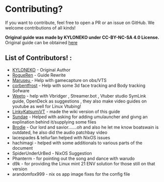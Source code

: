 # Contributing?
If you want to contribute, feel free to open a PR or an issue on GitHub. We welcome contributions of all kinds!

**Original guide was made by KYLONEKO under CC-BY-NC-SA 4.0 License.** Original guide can be obtained [here](https://codeberg.org/KyloNeko/Linux-Guide-to-Vtubing)

## List of Contributors! :

- [KYLONEKO](https://kyloneko.net) - Original Author
- [RogueRen](https://codeberg.org/RogueRen) - Guide Rewrite
- [Maruseu ](https://maruseu.moe/)   - Help with gamecapture on obs/VTS
- [corbentfrost](https://x.com/corbentfrost) - Help with some 3d face tracking and Body tracking Sofware
- [Weeto](https://www.youtube.com/@WeetoClips) - help with Vbridger , Streamer.bot , Vtuber studio SymLink guide, OpenDeck as suggestions , they also make video guides on youtube as well for Linux Vtubing!
- [LinkyKatsumiVT](https://bsky.app/profile/linkachus17.de) - made the wiki version of this guide
- [Sundae](https://bsky.app/profile/pixelsundae.bsky.social) - Helped with asking for adding umulauncher and givng an explination behind it/supplying some files
- [Brodie](https://www.youtube.com/@TechOverTea) - Our lord and savior.......oh and also he let me know boatswain is outdated, he also did the audio patchbay video
- lacespades & tellur1an helped with NixOS issues
- hachimagi - helped with some additionals to various parts of the document
- SpiderUnderUrBed - NixOS Suggestion
- Phanterm - for pointing out the song and dance with warudo
- d9k - for providing the Linux mint 21 ENV solution for those still on that version
- arandomfox999 - nix os app image fixes for the config file